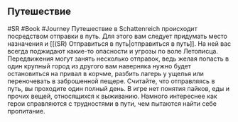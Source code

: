 ## **Путешествие**

#SR #Book #Journey 
Путешествие в Schattenreich происходит посредством отправки в путь. Для этого вам следует придумать место назначения и [[(SR) Отправиться в путь|отправиться в путь]]. На ней вас всегда поджидают какие-то опасности и угрозы по воле Летописца. 
Передвижения могут занять несколько отправок, ведь желая попасть в один крупный город из другого вам наверняка нужно будет остановиться на привал в корчме, разбить лагерь у ущелья или переночевать в заброшенной пещере. Считайте, что отправляясь в путь, вы проходите один полный день.
В игре нет понятия пайков, еды и прочих вещей, относящихся к выживанию. Намного интереснее как герои справляются с трудностями в пути, чем пытаются найти себе пропитание.